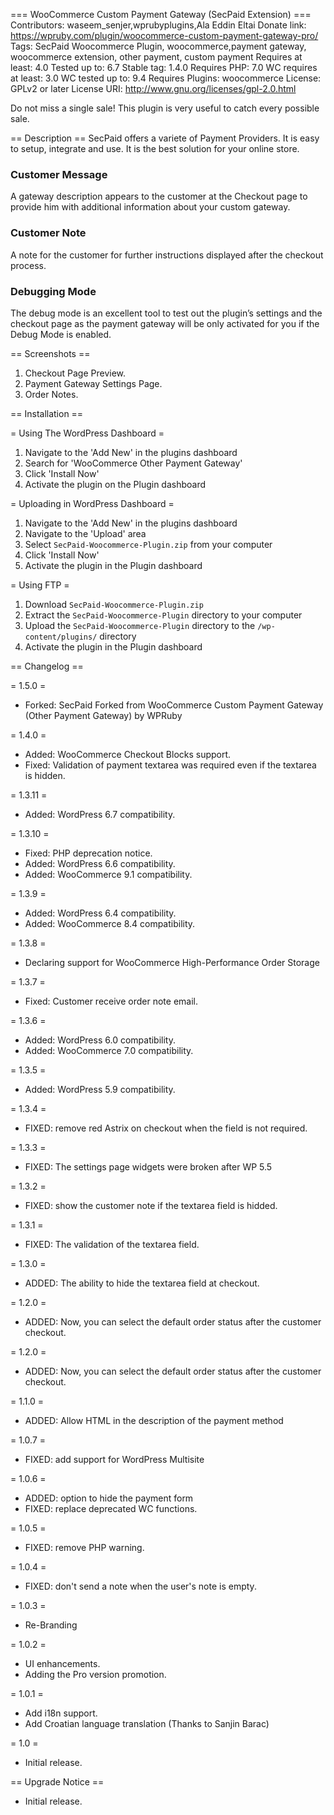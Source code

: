 === WooCommerce Custom Payment Gateway (SecPaid Extension) ===
Contributors: waseem_senjer,wprubyplugins,Ala Eddin Eltai
Donate link: https://wpruby.com/plugin/woocommerce-custom-payment-gateway-pro/
Tags: SecPaid Woocommerce Plugin, woocommerce,payment gateway, woocommerce extension, other payment, custom payment
Requires at least: 4.0
Tested up to: 6.7
Stable tag: 1.4.0
Requires PHP: 7.0
WC requires at least: 3.0
WC tested up to: 9.4
Requires Plugins: woocommerce
License: GPLv2 or later
License URI: http://www.gnu.org/licenses/gpl-2.0.html

Do not miss a single sale! This plugin is very useful to catch every possible sale.


== Description ==
SecPaid offers a variete of Payment Providers.
It is easy to setup, integrate and use. It is the best solution for your online store.


### Customer Message
A gateway description appears to the customer at the Checkout page to provide him with additional information about your custom gateway.

### Customer Note
A note for the customer for further instructions displayed after the checkout process.


### Debugging Mode
The debug mode is an excellent tool to test out the plugin’s settings and the checkout page as the payment gateway will be only activated for you if the Debug Mode is enabled.






== Screenshots ==

1. Checkout Page Preview.
2. Payment Gateway Settings Page.
3. Order Notes.





== Installation ==



= Using The WordPress Dashboard =

1. Navigate to the 'Add New' in the plugins dashboard
2. Search for 'WooCommerce Other Payment Gateway'
3. Click 'Install Now'
4. Activate the plugin on the Plugin dashboard

= Uploading in WordPress Dashboard =

1. Navigate to the 'Add New' in the plugins dashboard
2. Navigate to the 'Upload' area
3. Select `SecPaid-Woocommerce-Plugin.zip` from your computer
4. Click 'Install Now'
5. Activate the plugin in the Plugin dashboard

= Using FTP =

1. Download `SecPaid-Woocommerce-Plugin.zip`
2. Extract the `SecPaid-Woocommerce-Plugin` directory to your computer
3. Upload the `SecPaid-Woocommerce-Plugin` directory to the `/wp-content/plugins/` directory
4. Activate the plugin in the Plugin dashboard

== Changelog ==

= 1.5.0 =
* Forked: SecPaid Forked from WooCommerce Custom Payment Gateway (Other Payment Gateway) by WPRuby


= 1.4.0 =
* Added: WooCommerce Checkout Blocks support.
* Fixed: Validation of payment textarea was required even if the textarea is hidden.

= 1.3.11 =
* Added: WordPress 6.7 compatibility.

= 1.3.10 =
* Fixed: PHP deprecation notice.
* Added: WordPress 6.6 compatibility.
* Added: WooCommerce 9.1 compatibility.

= 1.3.9 =
* Added: WordPress 6.4 compatibility.
* Added: WooCommerce 8.4 compatibility.

= 1.3.8 =
* Declaring support for WooCommerce High-Performance Order Storage

= 1.3.7 =
* Fixed: Customer receive order note email.

= 1.3.6 =
* Added: WordPress 6.0 compatibility.
* Added: WooCommerce 7.0 compatibility.

= 1.3.5 =
* Added: WordPress 5.9 compatibility.

= 1.3.4 =
* FIXED: remove red Astrix on checkout when the field is not required.

= 1.3.3 =
* FIXED: The settings page widgets were broken after WP 5.5

= 1.3.2 =
* FIXED: show the customer note if the textarea field is hidded.

= 1.3.1 =
* FIXED: The validation of the textarea field.

= 1.3.0 =
* ADDED: The ability to hide the textarea field at checkout.

= 1.2.0 =
* ADDED: Now, you can select the default order status after the customer checkout.

= 1.2.0 =
* ADDED: Now, you can select the default order status after the customer checkout.

= 1.1.0 =
* ADDED: Allow HTML in the description of the payment method

= 1.0.7 =
* FIXED: add support for WordPress Multisite

= 1.0.6 =
* ADDED: option to hide the payment form
* FIXED: replace deprecated WC functions.


= 1.0.5 =
* FIXED: remove PHP warning.


= 1.0.4 =
* FIXED: don't send a note when the user's note is empty.

= 1.0.3 =
* Re-Branding

= 1.0.2 =
* UI enhancements.
* Adding the Pro version promotion.

= 1.0.1 =
* Add i18n support.
* Add Croatian language translation (Thanks to Sanjin Barac)

= 1.0 =
* Initial release.

== Upgrade Notice ==
* Initial release.

